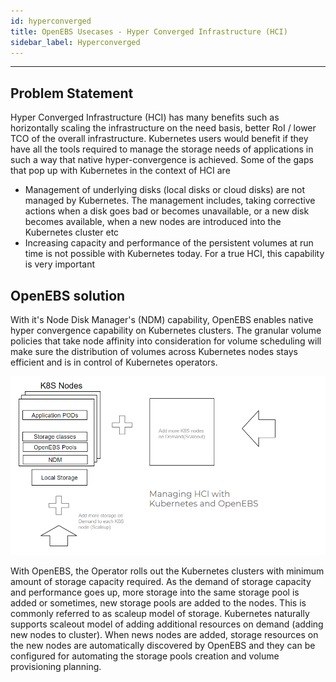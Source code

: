 ```yaml
---
id: hyperconverged
title: OpenEBS Usecases - Hyper Converged Infrastructure (HCI)
sidebar_label: Hyperconverged
---
```


------

## Problem Statement

Hyper Converged Infrastructure (HCI) has many benefits such as horizontally scaling the infrastructure on the need basis, better RoI / lower TCO of the overall infrastructure. Kubernetes users would benefit if they have all the tools required to manage the storage needs of applications in such a way that native hyper-convergence is achieved. Some of the gaps that pop up with Kubernetes in the context of HCI are

- Management of underlying disks (local disks or cloud disks) are not managed by Kubernetes. The management includes, taking corrective actions when a disk goes bad or becomes unavailable, or a new disk becomes available, when a new nodes are introduced into the Kubernetes cluster etc
- Increasing capacity and performance of the persistent volumes at run time is not possible with Kubernetes today. For a true HCI, this capability is very important



## OpenEBS solution

With it's Node Disk Manager's (NDM) capability, OpenEBS enables native hyper convergence capability on Kubernetes clusters. The granular volume policies that take node affinity into consideration for volume scheduling will make sure the distribution of volumes across Kubernetes nodes stays efficient and is in control of Kubernetes operators. 

![Managing HCI with Kubernetes and OpenEBS](/docs/assets/hci.png)

With OpenEBS, the Operator rolls out the Kubernetes clusters with minimum amount of storage capacity required. As the demand of storage capacity and performance goes up, more storage into the same storage pool is added or sometimes, new storage pools are added to the nodes. This is commonly referred to as scaleup model of storage. Kubernetes naturally supports scaleout model of adding additional resources on demand (adding new nodes to cluster). When news nodes are added, storage resources on the new nodes are automatically discovered by OpenEBS and they can be configured for automating the storage pools creation and volume provisioning planning. 









<!-- Hotjar Tracking Code for https://docs.openebs.io -->
<script>
   (function(h,o,t,j,a,r){
       h.hj=h.hj||function(){(h.hj.q=h.hj.q||[]).push(arguments)};
       h._hjSettings={hjid:785693,hjsv:6};
       a=o.getElementsByTagName('head')[0];
       r=o.createElement('script');r.async=1;
       r.src=t+h._hjSettings.hjid+j+h._hjSettings.hjsv;
       a.appendChild(r);
   })(window,document,'https://static.hotjar.com/c/hotjar-','.js?sv=');
</script>
